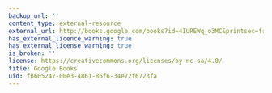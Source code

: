 ```yaml
---
backup_url: ''
content_type: external-resource
external_url: http://books.google.com/books?id=4IUREWq_o3MC&printsec=frontcover
has_external_licence_warning: true
has_external_license_warning: true
is_broken: ''
license: https://creativecommons.org/licenses/by-nc-sa/4.0/
title: Google Books
uid: fb605247-00e3-4861-86f6-34e72f6723fa
---
```


